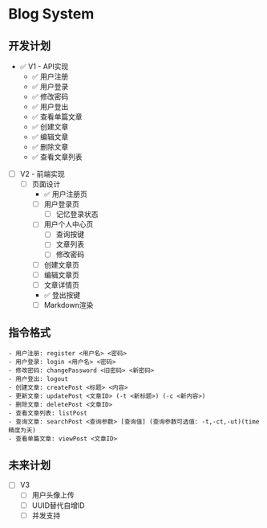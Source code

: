 # Blog System
## 开发计划
- ✅ V1 - API实现
  - ✅ 用户注册
  - ✅ 用户登录
  - ✅ 修改密码
  - ✅ 用户登出
  - ✅ 查看单篇文章
  - ✅ 创建文章
  - ✅ 编辑文章
  - ✅ 删除文章
  - ✅ 查看文章列表
- [ ] V2 - 前端实现
  - [ ] 页面设计
    - ✅  用户注册页
    - [ ] 用户登录页
      - [ ] 记忆登录状态
    - [ ] 用户个人中心页
      - [ ] 查询按键
      - [ ] 文章列表
      - [ ] 修改密码
    - [ ] 创建文章页
    - [ ] 编辑文章页
    - [ ] 文章详情页
    - ✅ 登出按键
    - [ ] Markdown渲染
## 指令格式
```
- 用户注册: register <用户名> <密码>
- 用户登录: login <用户名> <密码>
- 修改密码: changePassword <旧密码> <新密码>
- 用户登出: logout
- 创建文章: createPost <标题> <内容>
- 更新文章: updatePost <文章ID> (-t <新标题>) (-c <新内容>)
- 删除文章: deletePost <文章ID>
- 查看文章列表: listPost
- 查询文章: searchPost <查询参数> [查询值] (查询参数可选值: -t,-ct,-ut)(time精度为天)
- 查看单篇文章: viewPost <文章ID>
```
## 未来计划
- [ ] V3 
  - [ ] 用户头像上传 
  - [ ] UUID替代自增ID
  - [ ] 并发支持
